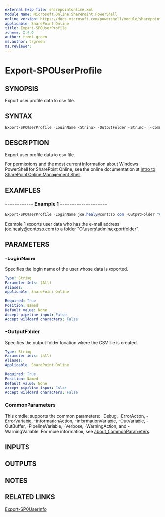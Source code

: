 ```yaml
---
external help file: sharepointonline.xml
Module Name: Microsoft.Online.SharePoint.PowerShell
online version: https://docs.microsoft.com/powershell/module/sharepoint-online/export-spouserprofile
applicable: SharePoint Online
title: Export-SPOUserProfile
schema: 2.0.0
author: trent-green
ms.author: trgreen
ms.reviewer:
---
```


# Export-SPOUserProfile

## SYNOPSIS

Export user profile data to csv file.

## SYNTAX

```powershell
Export-SPOUserProfile -LoginName <String> -OutputFolder <String> [<CommonParameters>]
```

## DESCRIPTION

Export user profile data to csv file.

For permissions and the most current information about Windows PowerShell for SharePoint Online, see the online documentation at [Intro to SharePoint Online Management Shell](https://docs.microsoft.com/powershell/sharepoint/sharepoint-online/introduction-sharepoint-online-management-shell?view=sharepoint-ps).

## EXAMPLES

### ------------ Example 1 --------------------

```powershell
Export-SPOUserProfile -LoginName joe.healy@contoso.com -OutputFolder "C:\users\admin\exportfolder"
```

Example 1 exports user data who has the e-mail address joe.healy@contoso.com to a folder "C:\users\admin\exportfolder".

## PARAMETERS

### -LoginName

Specifies the login name of the user whose data is exported.

```yaml
Type: String
Parameter Sets: (All)
Aliases:
Applicable: SharePoint Online

Required: True
Position: Named
Default value: None
Accept pipeline input: False
Accept wildcard characters: False
```

### -OutputFolder

Specifies the output folder location where the CSV file is created.

```yaml
Type: String
Parameter Sets: (All)
Aliases:
Applicable: SharePoint Online

Required: True
Position: Named
Default value: None
Accept pipeline input: False
Accept wildcard characters: False
```

### CommonParameters

This cmdlet supports the common parameters: -Debug, -ErrorAction, -ErrorVariable, -InformationAction, -InformationVariable, -OutVariable, -OutBuffer, -PipelineVariable, -Verbose, -WarningAction, and -WarningVariable. For more information, see [about_CommonParameters](https://go.microsoft.com/fwlink/?LinkID=113216).

## INPUTS

## OUTPUTS

## NOTES

## RELATED LINKS

[Export-SPOUserInfo](Export-SPOUserInfo.md)
